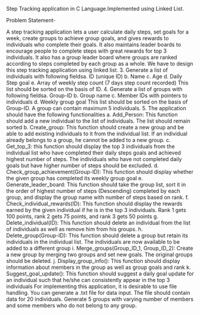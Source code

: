 Step Tracking application in C Language.Implemented using Linked List.

Problem Statement-



A step tracking application lets a user calculate daily steps, set goals for a week, create groups to
achieve group goals, and gives rewards to individuals who complete their goals. It also maintains
leader boards to encourage people to complete steps with great rewards for top 3 individuals. It also
has a group leader board where groups are ranked according to steps completed by each group as a
whole. We have to design this step tracking application using linked list.
3. Generate a list of individuals with following fieldsa. ID (unique ID)
b. Name
c. Age
d. Daily Step goal
e. Array of weekly step count (7 days step count recorded)
This list should be sorted on the basis of ID.
4. Generate a list of groups with following fieldsa. Group-ID
b. Group name
c. Member IDs with pointers to individuals
d. Weekly group goal
This list should be sorted on the basis of Group-ID. A group can contain maximum 5
individuals.
5. The application should have the following functionalities
a. Add_Person: This function should add a new individual to the list of individuals. The
list should remain sorted
b. Create_group: This function should create a new group and be able to add existing
individuals to it from the individual list. If an individual already belongs to a group,
he cannot be added to a new group.
c. Get_top_3: this function should display the top 3 individuals from the individual list
who have completed their daily steps goals and achieved highest number of steps.
The individuals who have not completed daily goals but have higher number of steps
should be excluded.
d. Check_group_achievement(Group-ID): This function should display whether the
given group has completed its weekly group goal
e. Generate_leader_board: This function should take the group list, sort it in the order
of highest number of steps (Descending) completed by each group, and display the
group name with number of steps based on rank.
f. Check_individual_rewards(ID): This function should display the rewards earned by
the given individual if he is in the top 3 individuals. Rank 1 gets 100 points, rank 2
gets 75 points, and rank 3 gets 50 points
g. Delete_individual(ID): This function should delete an individual from the list of
individuals as well as remove him from his groups.
h. Delete_group(Group-ID): This function should delete a group but retain its
individuals in the individual list. The individuals are now available to be added to a
different group
i. Merge_groups(Group_ID_1, Group_ID_2): Create a new group by merging two
groups and set new goals. The original groups should be deleted.
j. Display_group_info(): This function should display information about members in
the group as well as group goals and rank
k. Suggest_goal_update(): This function should suggest a daily goal update for an
individual such that he/she can consistently appear in the top 3 individuals
For implementing this application, it is desirable to use file handling. You can generate a .txt file for
data input. The file should contain data for 20 individuals. Generate 5 groups with varying number of
members and some members who do not belong to any group. 
